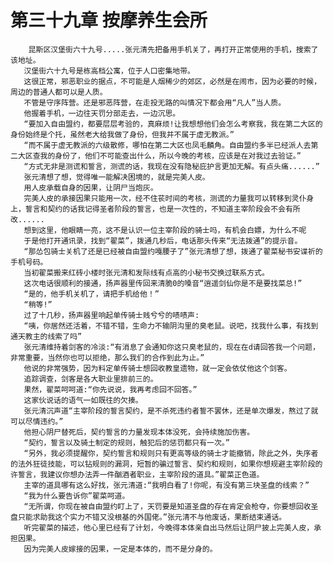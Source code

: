 # 第三十九章 按摩养生会所
        昆斯区汉堡街六十九号.....张元清先把备用手机关了，再打开正常使用的手机，搜索了该地址。
       汉堡街六十九号是栋高档公寓，位于人口密集地带。
       这很正常，邪恶职业的据点，不可能是人烟稀少的郊区，必然是在闹市，因为必要的时候，周边的普通人都可以是人质。
       不管是守序阵营。还是邪恶阵营，在走投无路的叫情况下都会用“凡人”当人质。
       他握着手机，一边往天罚分部走去，一边沉思。
       “要加入自由盟约，都要层层考验的，真麻烦!让我想想他们会怎么考察我，我在第二大区的身份始终是个托，虽然老大给我做了身份，但我并不属于虚无教派。”
       “而不属于虚无教派的六级散修，哪怕在第二大区也凤毛麟角。自由盟约多半已经派人去第二大区查我的身份了，他们不可能查出什么，所以今晚的考核，应该是在对我过去验证。”
       “方式无非是测谎和誓言，测谎的话，我现在没有隐秘庇护言更加无解。有点头痛......”
       张元清想了想，觉得唯一能解决困境的，就是完美人皮。
       用人皮承载自身的因果，让阴尸当炮灰。
       完美人皮的承接因果只能用一次，经不住苌时间的考核，测谎的力量我可以转移到灵仆身上，誓言和契约的话我记得圣者阶段的誓言，也是一次性的，不知道主宰阶段会不会有所改......
       想到这里，他眼睛一亮，这不是认识一位主宰阶段的骑士吗，有机会白嫖，为什么不呢
       于是他打开通讯录，找到“翟菜”，拨通几秒后，电话那头传来“无法拨通”的提示音。
       “那怂包骑士关机了还是已经被自由盟约嘎腰子了”张元清想了想，拨通了翟菜秘书安谍祈的手机号码。
       当初翟菜搬来红砖小楼时张元清和发际线有点高的小秘书交换过联系方式。
       这次电话很顺利的接通，扬声器里传回来清脆0的嗓音“逍遥剑仙你是不是要找菜总!”
       “是的，他手机关机了，请把手机给他！”
       “稍等!”
       过了十几秒，扬声器里响起单传骑士贱兮兮的啧啧声:
       “咦，你居然还活着，不错不错，生命力不输阴沟里的臭老鼠。说吧，找我什么事，有找到通天教主的线索了吗”
       张元清维持着剑客的冷淡:“有消息了会通知你这只臭老鼠的，现在在d请回答我一个问题，非常重要，当然你也可以拒绝，那么我们的合作到此为止。”
       他说的非常强势，因为料定单传骑士想回收教皇遗物，就一定会依仗他这个剑客。
       追踪调查，剑客是各大职业里排前三的。
       果然，翟菜呵呵道:“你先说说，我再考虑回不回答。”
       这家伙说话的语气一如既往的欠揍。
       张元清沉声道“主宰阶段的誓言契约，是不杀死违约者誓不罢休，还是单次爆发，熬过了就可以尽情违约。”
       他担心阴尸替死后，契约誓言的力量发现本体没死，会持续施加伤害。
       “契约，誓言以及骑土制定的规则，触犯后的惩罚都只有一次。”
       “另外，我必须提醒你，契约誓言和规则只有更高等级的骑士才能撤销，除此之外，失序者的法外狂徒技能，可以钻规则的漏洞，短暂的骗过誓言、契约和规则，如果你想规避主宰阶段的许誓言，我建议你想办法弄一件酗酒者职业，主宰阶段的道具。”翟菜正色道。
       主宰的道具哪有这么好找，张元清道:“我明白看了!你呢，有没有第三块圣盘的线索？”
       “我为什么要告诉你”翟菜呵道。
       “无所谓，你现在被自由盟约盯上了，天罚要是知道圣盘的存在肯定会枪夺，你要想回收圣盘只能求助我这个实力不错又没根基的外国佬。”张元清不与他废话，果断结束通话。
       听完翟菜的描述，他心里已经有了计划，今晚得本体亲自出马然后让阴尸披上完美人皮，承担因果。
       因为完美人皮嫁接的因果，一定是本体的，而不是分身的。